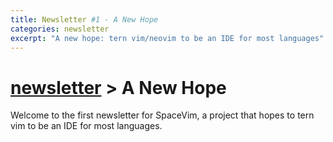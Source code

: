 ```yaml
---
title: Newsletter #1 - A New Hope
categories: newsletter
excerpt: "A new hope: tern vim/neovim to be an IDE for most languages"
---
```


# [newsletter](https://spacevim.org/development#newsletter) > A New Hope

Welcome to the first newsletter for SpaceVim, a project that hopes to tern vim to be an IDE for most languages.
